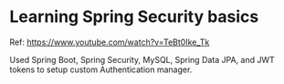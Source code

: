 # Learning Spring Security basics
Ref: https://www.youtube.com/watch?v=TeBt0Ike_Tk

Used Spring Boot, Spring Security, MySQL, Spring Data JPA, and JWT tokens to setup custom Authentication manager.
